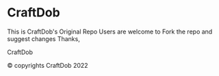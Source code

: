 # CraftDob

 This is CraftDob's Original Repo 
Users are welcome to Fork the repo and suggest changes
 Thanks,

 CraftDob


© copyrights CraftDob 2022

